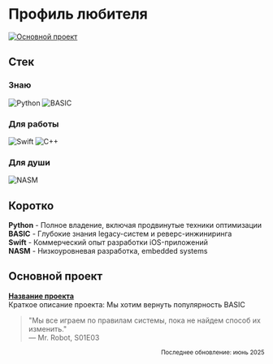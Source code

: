 # Профиль любителя

[![Основной проект](https://img.shields.io/badge/Перейти_к_проекту-0066CC?style=for-the-badge&logo=google-chrome&logoColor=white)](https://your-project-website.com)

## Стек

### Знаю
<div align="left">
  <img src="https://img.shields.io/badge/Python-3776AB?logo=python&logoColor=white" alt="Python" title="100% владения">
  <img src="https://img.shields.io/badge/BASIC-FF6600?logoColor=white" alt="BASIC" title="100% владения">
</div>

### Для работы
<div align="left">
  <img src="https://img.shields.io/badge/Swift-F05138?logo=swift&logoColor=white" alt="Swift">
  <img src="https://img.shields.io/badge/C++-00599C?logo=c%2B%2B&logoColor=white" alt="C++">
</div>

### Для души
<div align="left">
  <img src="https://img.shields.io/badge/NASM-8B0000?logo=assemblyscript&logoColor=white" alt="NASM">
</div>

## Коротко

**Python** - Полное владение, включая продвинутые техники оптимизации  
**BASIC** - Глубокие знания legacy-систем и реверс-инжиниринга  
**Swift** - Коммерческий опыт разработки iOS-приложений   
**NASM** - Низкоуровневая разработка, embedded systems  

## Основной проект

**[Название проекта](https://your-project-website.com)**  
Краткое описание проекта: Мы хотим вернуть популярность BASIC

> "Мы все играем по правилам системы, пока не найдем способ их изменить."  
> — Mr. Robot, S01E03

<div align="right">
  <sup>Последнее обновление: июнь 2025</sup>
</div>
